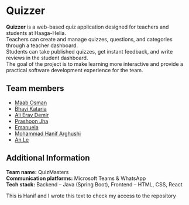# Quizzer

**Quizzer** is a web-based quiz application designed for teachers and students at Haaga-Helia.  
Teachers can create and manage quizzes, questions, and categories through a teacher dashboard.  
Students can take published quizzes, get instant feedback, and write reviews in the student dashboard.  
The goal of the project is to make learning more interactive and provide a practical software development experience for the team.

## Team members

- [Maab Osman](https://github.com/maabosman)
- [Bhavi Kataria](https://github.com/BhaviK06)
- [Ali Eray Demir](https://github.com/alieraydemir080504)
- [Prashoon Jha](https://github.com/prashoonjha)
- [Emanuela](https://github.com/emalle)
- [Mohammad Hanif Arghushi](https://github.com/MohammadHanifArghushi)
- [An Le](https://github.com/chopiean)

## Additional Information

**Team name:** QuizMasters  
**Communication platforms:** Microsoft Teams & WhatsApp  
**Tech stack:** Backend – Java (Spring Boot), Frontend – HTML, CSS, React

This is Hanif and I wrote this text to check my access to the repository 
